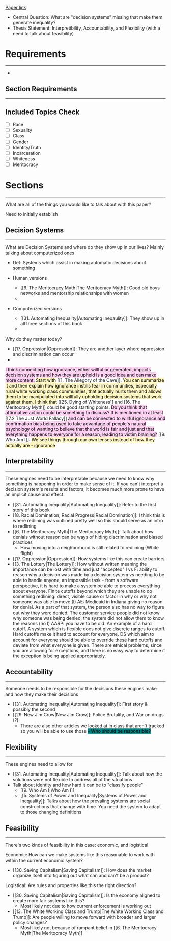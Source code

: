 [Paper link](https://docs.google.com/document/d/16FmNfpu750TW2R8w4cCcVPwLiAYjWfdTpj8k75o0MIw/edit)  
- Central Question: What are "decision systems" missing that make them generate inequality?
- Thesis Statement: Interpretibility, Accountability, and Flexibility (with a need to talk about feasibility)

# Requirements
- - - 
- 

## Section Requirements
- - -

## Included Topics Check
- [ ] Race
- [ ] Sexuality
- [ ] Class
- [ ] Gender
- [ ] Identity/Truth
- [ ] Incarceration
- [ ] Whiteness
- [ ] Meritocracy

# Sections
- - -
What are all of the things you would like to talk about with this paper?

Need to initially establish 

## Decision Systems
- - -
What are Decision Systems and where do they show up in our lives? Mainly talking about computerized ones
- Def: Systems which assist in making automatic decisions about something

- Human versions
	- [[6. The Meritocracy Myth|The Meritocracy Myth]]: Good old boys networks and mentorship relationships with women
	- 

- Computerized versions
	- [[31. Automating Inequality|Automating Ineqaulity]]: They show up in all three sections of this book
	- 

Why do they matter today?
- [[17. Oppression|Oppression]]: They are another layer where oppression and discrimination can occur
- 
<mark style="background: #FFB8EBA6;">I think connecting how ignorance, either willful or generated, impacts decision systems and how they are upheld is a good idea and can make more content.</mark>
	<mark style="background: #FFF3A3A6;">Start with</mark> [[1. The Allegory of the Cave]]. <mark style="background: #FFF3A3A6;">You can summarize it and then explain how ignorance instills fear in communities, especially rural white working class communities, that actually hurts them and allows them to be manipulated into willfully upholding decision systems that work against them. I think that</mark> [[25. Dying of Whiteness]] and [[6. The Meritocracy Myth]] could be good starting points.
<mark style="background: #FFB8EBA6;">Do you think that affirmative action could be something to discuss? It is mentioned in at least</mark> [[7.2 The Just World Fallacy]] <mark style="background: #FFB8EBA6;">and can be connected to willful ignorance and confirmation bias being used to take advantage of people's natural psychology of wanting to believe that the world is fair and just and that everything happens to everyone for a reason, leading to victim blaming?</mark>
	[[9. Who Am I]]: <mark style="background: #FFF3A3A6;">We see things through our own lenses instead of how they actually are - ignorance</mark>
## Interpretability
- - -
These engines need to be interpretable because we need to know why something is happening in order to make sense of it.
If you can't interpret a decision system's results and factors, it becomes much more prone to have an implicit cause and effect.
- [[31. Automating Inequality|Automating Inequality]]: Refer to the first story of this book
- [[8. Racial Domination, Racial Progress|Racial Domination]]: I think this is where redlining was outlined pretty well so this should serve as an intro to redlining
- [[6. The Meritocracy Myth|The Meritocracy Myth]]: Talk about how denials without reason can be ways of hiding discrimination and biased practices
	- How moving into a neighborhood is still related to redlining (White flight)
- [[17. Oppression|Oppression]]: How systems like this can create barriers
- [[3. The Lottery|The Lottery]]: How without written meaning the importance can be lost with time and just "accepted"
I vs F: ability to reason why a decision was made by a decision system vs needing to be able to handle anyone, an impossible task - from a software perspective, it is hard to make a system be able to process everything about everyone. Finite cutoffs beyond which they are unable to do something
	redlining: direct, visible cause or factor in why or why not someone was able to move (I)
	AE: Medicaid in Indiana giving no reason for denial. As a part of that system, the person also has no way to figure out why they were denied. The customer service people did not know why someone was being denied; the system did not allow them to know the reasons (no I)
	AARP: you have to be old. An example of a hard cutoff. A system which is flexible does not give discrete ranges to cutoff. Hard cutoffs make it hard to account for everyone. DS which aim to account for everyone should be able to override these hard cutoffs and deviate from what everyone is given. There are ethical problems, since you are allowing for exceptions, and there is no easy way to determine if the exception is being applied appropriately.
## Accountability
- - -
Someone needs to be responsible for the decisions these engines make and how they make their decisions
- [[31. Automating Inequality|Automating Inequality]]: First story & possibly the second
- [[29. New Jim Crow|New Jim Crow]]: Police Brutality, and War on drugs (?)
	- There are also other articles we looked at in class that aren't tracked so you will be able to use those
<mark style="background: #008080;">- Who should be responsible?</mark>

## Flexibility
- - - 
These engines need to allow for 
- [[31. Automating Inequality|Automating Inequality]]: Talk about how the solutions were not flexible to address all of the situations
- Talk about identity and how hard it can be to "classify people"
	- [[9. Who Am I|Who Am I]]
	- [[5. Systems of Power and Inequality|Systems of Power and Inequality]]: Talks about how the prevaling systems are social constructions that change with time. You need the system to adapt to those changing definitions

## Feasibility
- - -
There's two kinds of feasibility in this case: economic, and logistical

Economic: How can we make systems like this reasonable to work with within the current economic system?
- [[30. Saving Capitalism|Saving Capitalism]]: How does the market organize itself into figuring out what can and can't be a product?

Logistical: Are rules and properties like this the right direction?
- [[30. Saving Capitalism|Saving Capitalism]]: Is the economy aligned to create more fair systems like this?
	- Most likely not due to how current enforcement is working out
- [[13. The White Working Class and Trump|The White Working Class and Trump]]: Are people willing to move forward with broader and larger policy changes?
	- Most likely not because of rampant belief in [[6. The Meritocracy Myth|The Meritocracy Myth]]